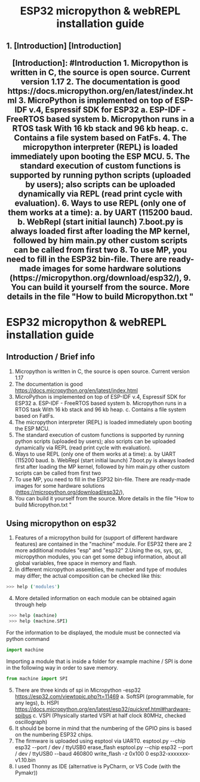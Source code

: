 <h1 align="center">ESP32 micropython & webREPL installation guide</h1>
<h2 align="center">

<p align="left">
1. [Introduction] [Introduction]
</p>

<p align="center">
[Introduction]: #Introduction
1. Micropython is written in C, the source is open source. Current version 1.17
2. The documentation is good https://docs.micropython.org/en/latest/index.html
3. MicroPython is implemented on top of ESP-IDF v.4, Espressif SDK for ESP32
 a. ESP-IDF - FreeRTOS based system
 b. Micropython runs in a RTOS task With 16 kb stack and 96 kb heap.
 c. Contains a file system based on FatFs.
4. The micropython interpreter (REPL) is loaded immediately upon booting the ESP MCU.
5. The standard execution of custom functions is supported by running python scripts (uploaded by users);
also scripts can be uploaded dynamically via REPL (read print cycle with evaluation).
6. Ways to use REPL (only one of them works at a time):
 a. by UART (115200 baud.
 b. WebRepl (start initial launch)
7.boot.py is always loaded first after loading the MP kernel, followed by
him main.py other custom scripts can be called from
first two
8. To use MP, you need to fill in the ESP32 bin-file.
There are ready-made images for some hardware solutions
(https://micropython.org/download/esp32/),
9. You can build it yourself from the source. More details in the file "How to build
Micropython.txt "
</p>


# ESP32 micropython & webREPL installation guide
## Introduction / Brief info
1. Micropython is written in C, the source is open source. Current version 1.17
2. The documentation is good https://docs.micropython.org/en/latest/index.html
3. MicroPython is implemented on top of ESP-IDF v.4, Espressif SDK for ESP32
 a. ESP-IDF - FreeRTOS based system
 b. Micropython runs in a RTOS task With 16 kb stack and 96 kb heap.
 c. Contains a file system based on FatFs.
4. The micropython interpreter (REPL) is loaded immediately upon booting the ESP MCU.
5. The standard execution of custom functions is supported by running python scripts (uploaded by users);
also scripts can be uploaded dynamically via REPL (read print cycle with evaluation).
6. Ways to use REPL (only one of them works at a time):
 a. by UART (115200 baud.
 b. WebRepl (start initial launch)
7.boot.py is always loaded first after loading the MP kernel, followed by
him main.py other custom scripts can be called from
first two
8. To use MP, you need to fill in the ESP32 bin-file.
There are ready-made images for some hardware solutions
(https://micropython.org/download/esp32/),
9. You can build it yourself from the source. More details in the file "How to build
Micropython.txt "

## Using micropython on esp32
1. Features of a micropython build for (support of different hardware features) are contained in the "machine" module. For ESP32 there are 2 more
additional modules "esp" and "esp32"
2.Using the os, sys, gc, micropython modules, you can get some
debug information, about all global variables, free space in
memory and flash.
3. In different micropython assemblies, the number and type of modules may differ; the actual
composition can be checked like this: 
```sh
>>> help ('modules')
```
4. More detailed information on each module can be obtained again through help
```sh
 >>> help (machine)
 >>> help (machine.SPI)
 ```
For the information to be displayed, the module must be connected via python command 
```py
import machine
```
Importing a module that is inside a folder for example
machine / SPI is done in the following way in order to save memory.
```py
from machine import SPI
```
5. There are three kinds of spi in Micropython -esp32 https://esp32.com/viewtopic.php?t=11469
 a. SoftSPI (programmable, for any legs),
 b. HSPI https://docs.micropython.org/en/latest/esp32/quickref.html#hardware-spibus
 c. VSPI (Physically started VSPI at half clock 80MHz, checked
oscillograph)
6. It should be borne in mind that the numbering of the GPIO pins is based on the numbering
ESP32 chips.
7. The firmware is uploaded using esptool via UART0.
esptool.py --chip esp32 --port / dev / ttyUSB0 erase_flash
esptool.py --chip esp32 --port / dev / ttyUSB0 --baud 460800 write_flash -z 0x100
0 esp32-xxxxxxx-v1.10.bin
8. I used Thonny as IDE (alternative is PyCharm, or VS Code
(with the Pymakr))
